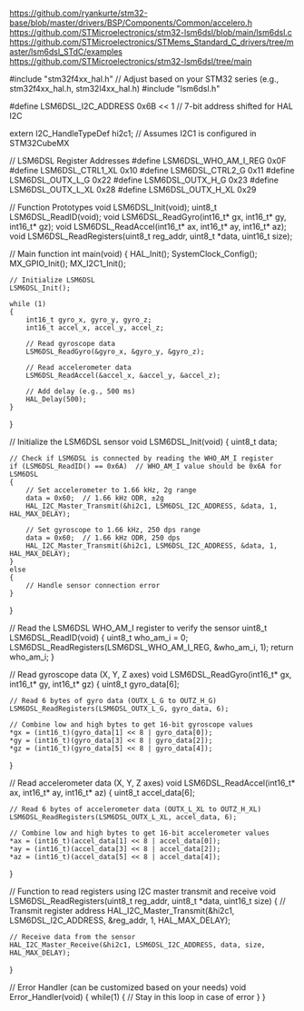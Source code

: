 https://github.com/ryankurte/stm32-base/blob/master/drivers/BSP/Components/Common/accelero.h
https://github.com/STMicroelectronics/stm32-lsm6dsl/blob/main/lsm6dsl.c
https://github.com/STMicroelectronics/STMems_Standard_C_drivers/tree/master/lsm6dsl_STdC/examples
https://github.com/STMicroelectronics/stm32-lsm6dsl/tree/main




#include "stm32f4xx_hal.h"  // Adjust based on your STM32 series (e.g., stm32f4xx_hal.h, stm32l4xx_hal.h)
#include "lsm6dsl.h"

#define LSM6DSL_I2C_ADDRESS  0x6B << 1  // 7-bit address shifted for HAL I2C

extern I2C_HandleTypeDef hi2c1;  // Assumes I2C1 is configured in STM32CubeMX

// LSM6DSL Register Addresses
#define LSM6DSL_WHO_AM_I_REG  0x0F
#define LSM6DSL_CTRL1_XL      0x10
#define LSM6DSL_CTRL2_G       0x11
#define LSM6DSL_OUTX_L_G      0x22
#define LSM6DSL_OUTX_H_G      0x23
#define LSM6DSL_OUTX_L_XL     0x28
#define LSM6DSL_OUTX_H_XL     0x29

// Function Prototypes
void LSM6DSL_Init(void);
uint8_t LSM6DSL_ReadID(void);
void LSM6DSL_ReadGyro(int16_t* gx, int16_t* gy, int16_t* gz);
void LSM6DSL_ReadAccel(int16_t* ax, int16_t* ay, int16_t* az);
void LSM6DSL_ReadRegisters(uint8_t reg_addr, uint8_t *data, uint16_t size);

// Main function
int main(void)
{
    HAL_Init();
    SystemClock_Config();
    MX_GPIO_Init();
    MX_I2C1_Init();

    // Initialize LSM6DSL
    LSM6DSL_Init();

    while (1)
    {
        int16_t gyro_x, gyro_y, gyro_z;
        int16_t accel_x, accel_y, accel_z;

        // Read gyroscope data
        LSM6DSL_ReadGyro(&gyro_x, &gyro_y, &gyro_z);

        // Read accelerometer data
        LSM6DSL_ReadAccel(&accel_x, &accel_y, &accel_z);

        // Add delay (e.g., 500 ms)
        HAL_Delay(500);
    }
}

// Initialize the LSM6DSL sensor
void LSM6DSL_Init(void)
{
    uint8_t data;

    // Check if LSM6DSL is connected by reading the WHO_AM_I register
    if (LSM6DSL_ReadID() == 0x6A)  // WHO_AM_I value should be 0x6A for LSM6DSL
    {
        // Set accelerometer to 1.66 kHz, 2g range
        data = 0x60;  // 1.66 kHz ODR, ±2g
        HAL_I2C_Master_Transmit(&hi2c1, LSM6DSL_I2C_ADDRESS, &data, 1, HAL_MAX_DELAY);

        // Set gyroscope to 1.66 kHz, 250 dps range
        data = 0x60;  // 1.66 kHz ODR, 250 dps
        HAL_I2C_Master_Transmit(&hi2c1, LSM6DSL_I2C_ADDRESS, &data, 1, HAL_MAX_DELAY);
    }
    else
    {
        // Handle sensor connection error
    }
}

// Read the LSM6DSL WHO_AM_I register to verify the sensor
uint8_t LSM6DSL_ReadID(void)
{
    uint8_t who_am_i = 0;
    LSM6DSL_ReadRegisters(LSM6DSL_WHO_AM_I_REG, &who_am_i, 1);
    return who_am_i;
}

// Read gyroscope data (X, Y, Z axes)
void LSM6DSL_ReadGyro(int16_t* gx, int16_t* gy, int16_t* gz)
{
    uint8_t gyro_data[6];

    // Read 6 bytes of gyro data (OUTX_L_G to OUTZ_H_G)
    LSM6DSL_ReadRegisters(LSM6DSL_OUTX_L_G, gyro_data, 6);

    // Combine low and high bytes to get 16-bit gyroscope values
    *gx = (int16_t)(gyro_data[1] << 8 | gyro_data[0]);
    *gy = (int16_t)(gyro_data[3] << 8 | gyro_data[2]);
    *gz = (int16_t)(gyro_data[5] << 8 | gyro_data[4]);
}

// Read accelerometer data (X, Y, Z axes)
void LSM6DSL_ReadAccel(int16_t* ax, int16_t* ay, int16_t* az)
{
    uint8_t accel_data[6];

    // Read 6 bytes of accelerometer data (OUTX_L_XL to OUTZ_H_XL)
    LSM6DSL_ReadRegisters(LSM6DSL_OUTX_L_XL, accel_data, 6);

    // Combine low and high bytes to get 16-bit accelerometer values
    *ax = (int16_t)(accel_data[1] << 8 | accel_data[0]);
    *ay = (int16_t)(accel_data[3] << 8 | accel_data[2]);
    *az = (int16_t)(accel_data[5] << 8 | accel_data[4]);
}

// Function to read registers using I2C master transmit and receive
void LSM6DSL_ReadRegisters(uint8_t reg_addr, uint8_t *data, uint16_t size)
{
    // Transmit register address
    HAL_I2C_Master_Transmit(&hi2c1, LSM6DSL_I2C_ADDRESS, &reg_addr, 1, HAL_MAX_DELAY);

    // Receive data from the sensor
    HAL_I2C_Master_Receive(&hi2c1, LSM6DSL_I2C_ADDRESS, data, size, HAL_MAX_DELAY);
}

// Error Handler (can be customized based on your needs)
void Error_Handler(void)
{
    while(1)
    {
        // Stay in this loop in case of error
    }
}
